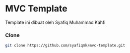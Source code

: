 # MVC Template
Template ini dibuat oleh Syafiq Muhammad Kahfi
### Clone
```bash
git clone https://github.com/syafiqmk/mvc-template.git
```
